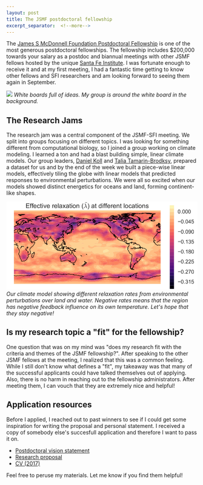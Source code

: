 ```yaml
---
layout: post
title: The JSMF postdoctoral fellowship
excerpt_separator:  <!--more-->
---
```


The [James S McDonnell Foundation Postdoctoral Fellowship](https://www.jsmf.org/apply/fellowship/) is one of the most generous postdoctoral fellowships.  The fellowship includes $200,000 towards your salary as a postdoc and biannual meetings with other JSMF fellows hosted by the unique [Santa Fe Institute](https://www.santafe.edu/). I was fortunate enough to receive it and at my first meeting, I had a fantastic time getting to know other fellows and SFI researchers and am looking forward to seeing them again in September.

<!--
<p style="float: left; font-size: 9pt; text-align: center; width: 48%; margin-right: 1%; margin-bottom: 0.5em;"><img src="assets/images/DSC_0632.JPG" style="width: 100%">White boards full of ideas. My group is around the white board in the background. </p>

<p style="float: left; font-size: 9pt; text-align: center; width: 48%; margin-right: 1%; margin-bottom: 0.5em;"><img src="assets/images/DSC_0628.JPG" style="width: 100%">Discussion between groups after lunch. </p>
<p style="clear: both;"></p>
-->

![](assets/images/DSC_0632.JPG)
*White boards full of ideas. My group is around the white board in the background.*

 <!-- <img src="assets/images/DSC_0632.JPG" width="98%" align="middle"> -->



## The Research Jams

The research jam was a central component of the JSMF-SFI meeting. We split into groups focusing on different topics. I was looking for something different from computational biology, so I joined a group working on climate modeling. I learned a ton and had a blast building simple, linear climate models. Our group leaders, [Daniel Koll](https://eapsweb.mit.edu/people/dkoll) and [Talia Tamarin-Brodksy](http://taliatamarin.wixsite.com/taliatamarin), prepared a dataset for us and by the end of the week we built a piece-wise linear models, effectively tiling the globe with linear models that predicted responses to environmental perturbations. We were all so excited when our models showed distinct energetics for oceans and land, forming continent-like shapes.

<!-- <img src="assets/images/climate_model.png" width="600" align="middle"> -->
![](assets/images/climate_model.png)
*Our climate model showing different relaxation rates from environmental perturbations over land and water. Negative rates means that the region has negative feedback influence on its own temperature. Let's hope that they stay negative!*

## Is my research topic a "fit" for the fellowship?
One question that was on my mind was "does my research fit with the criteria and themes of the JSMF fellowship?". After speaking to the other JSMF fellows at the meeting, I realized that this was a common feeling. While I still don't know what defines a "fit", my takeaway was that many of the successful applicants could have talked themselves out of applying. Also, there is no harm in reaching out to the fellowship administrators. After meeting them, I can vouch that they are extremely nice and helpful!

## Application resources
Before I applied, I reached out to past winners to see if I could get some inspiration for writing the proposal and personal statement. I received a copy of somebody else's succesfull application and therefore I want to pass it on.

* <a href="assets/pdfs/jsmf/postdoc.pdf" download="GH_CV_2017.pdf">Postdoctoral vision statement</a>
* <a href="assets/pdfs/jsmf/research.pdf" download="GH_CV_2017.pdf">Research proposal</a>
* <a href="assets/pdfs/jsmf/Heimberg_CV.pdf" download="GH_CV_2017.pdf">CV (2017)</a>

Feel free to peruse my materials. Let me know if you find them helpful!
